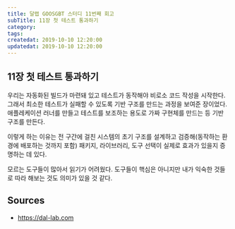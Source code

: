 ```yaml
---
title: 달랩 GOOSGBT 스터디 11번째 회고
subTitle: 11장 첫 테스트 통과하기
category: 
tags: 
createdat: 2019-10-10 12:20:00
updatedat: 2019-10-10 12:20:00
---
```


## 11장 첫 테스트 통과하기

우리는 자동화된 빌드가 마련돼 있고 테스트가 동작해야 비로소 코드 작성을 시작한다. 그래서 최소한 테스트가 실패할 수 있도록 기반 구조를 만드는 과정을 보여준 장이었다. 애플레케이션 러너를 만들고 테스트를 보조하는 용도로 가짜 구현체를 만드는 등 기반 구조를 만든다.  

이렇게 하는 이유는 전 구간에 걸친 시스템의 초기 구조를 설계하고 검증해(동작하는 환경에 배포하는 것까지 포함) 패키지, 라이브러리, 도구 선택이 실제로 효과가 있을지 증명하는 데 있다.  

모르는 도구들이 많아서 읽기가 어려웠다. 도구들이 핵심은 아니지만 내가 익숙한 것들로 따라 해보는 것도 의미가 있을 것 같다.

## Sources

* <https://dal-lab.com>